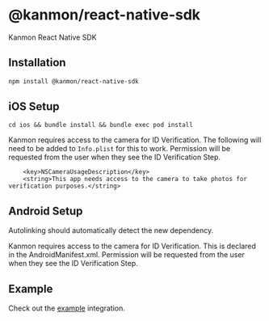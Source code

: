 # @kanmon/react-native-sdk

Kanmon React Native SDK

## Installation

```sh
npm install @kanmon/react-native-sdk
```

## iOS Setup

```
cd ios && bundle install && bundle exec pod install
```

Kanmon requires access to the camera for ID Verification. The following will need to be added to `Info.plist` for this to work. Permission will be requested from the user when they see the ID Verification Step.

```
	<key>NSCameraUsageDescription</key>
	<string>This app needs access to the camera to take photos for verification purposes.</string>
```

## Android Setup

Autolinking should automatically detect the new dependency.

Kanmon requires access to the camera for ID Verification. This is declared in the AndroidManifest.xml. Permission will be requested from the user when they see the ID Verification Step.

## Example

Check out the [example](https://github.com/Kanmon/react-native-sdk/blob/main/example/src/App.tsx) integration.
